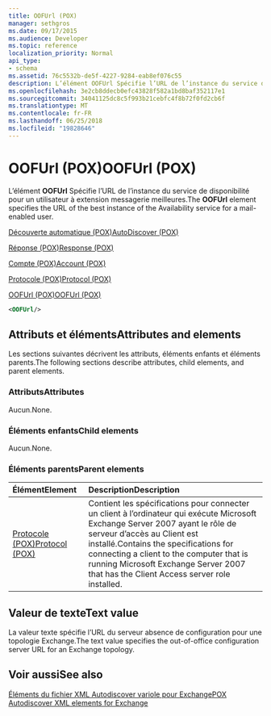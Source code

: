 ```yaml
---
title: OOFUrl (POX)
manager: sethgros
ms.date: 09/17/2015
ms.audience: Developer
ms.topic: reference
localization_priority: Normal
api_type:
- schema
ms.assetid: 76c5532b-de5f-4227-9284-eab8ef076c55
description: L’élément OOFUrl Spécifie l’URL de l’instance du service de disponibilité pour un utilisateur à extension messagerie meilleures.
ms.openlocfilehash: 3e2cb8ddecb0efc43828f582a1bd8baf352117e1
ms.sourcegitcommit: 34041125dc8c5f993b21cebfc4f8b72f0fd2cb6f
ms.translationtype: MT
ms.contentlocale: fr-FR
ms.lasthandoff: 06/25/2018
ms.locfileid: "19828646"
---
```

# <a name="oofurl-pox"></a><span data-ttu-id="2b7ab-103">OOFUrl (POX)</span><span class="sxs-lookup"><span data-stu-id="2b7ab-103">OOFUrl (POX)</span></span>

<span data-ttu-id="2b7ab-104">L’élément **OOFUrl** Spécifie l’URL de l’instance du service de disponibilité pour un utilisateur à extension messagerie meilleures.</span><span class="sxs-lookup"><span data-stu-id="2b7ab-104">The **OOFUrl** element specifies the URL of the best instance of the Availability service for a mail-enabled user.</span></span> 
  
[<span data-ttu-id="2b7ab-105">Découverte automatique (POX)</span><span class="sxs-lookup"><span data-stu-id="2b7ab-105">AutoDiscover (POX)</span></span>](autodiscover-pox.md)
  
[<span data-ttu-id="2b7ab-106">Réponse (POX)</span><span class="sxs-lookup"><span data-stu-id="2b7ab-106">Response (POX)</span></span>](response-pox.md)
  
[<span data-ttu-id="2b7ab-107">Compte (POX)</span><span class="sxs-lookup"><span data-stu-id="2b7ab-107">Account (POX)</span></span>](account-pox.md)
  
[<span data-ttu-id="2b7ab-108">Protocole (POX)</span><span class="sxs-lookup"><span data-stu-id="2b7ab-108">Protocol (POX)</span></span>](protocol-pox.md)
  
[<span data-ttu-id="2b7ab-109">OOFUrl (POX)</span><span class="sxs-lookup"><span data-stu-id="2b7ab-109">OOFUrl (POX)</span></span>](oofurl-pox.md)
  
```xml
<OOFUrl/>
```

## <a name="attributes-and-elements"></a><span data-ttu-id="2b7ab-110">Attributs et éléments</span><span class="sxs-lookup"><span data-stu-id="2b7ab-110">Attributes and elements</span></span>

<span data-ttu-id="2b7ab-111">Les sections suivantes décrivent les attributs, éléments enfants et éléments parents.</span><span class="sxs-lookup"><span data-stu-id="2b7ab-111">The following sections describe attributes, child elements, and parent elements.</span></span>
  
### <a name="attributes"></a><span data-ttu-id="2b7ab-112">Attributs</span><span class="sxs-lookup"><span data-stu-id="2b7ab-112">Attributes</span></span>

<span data-ttu-id="2b7ab-113">Aucun.</span><span class="sxs-lookup"><span data-stu-id="2b7ab-113">None.</span></span>
  
### <a name="child-elements"></a><span data-ttu-id="2b7ab-114">Éléments enfants</span><span class="sxs-lookup"><span data-stu-id="2b7ab-114">Child elements</span></span>

<span data-ttu-id="2b7ab-115">Aucun.</span><span class="sxs-lookup"><span data-stu-id="2b7ab-115">None.</span></span>
  
### <a name="parent-elements"></a><span data-ttu-id="2b7ab-116">Éléments parents</span><span class="sxs-lookup"><span data-stu-id="2b7ab-116">Parent elements</span></span>

|<span data-ttu-id="2b7ab-117">**Élément**</span><span class="sxs-lookup"><span data-stu-id="2b7ab-117">**Element**</span></span>|<span data-ttu-id="2b7ab-118">**Description**</span><span class="sxs-lookup"><span data-stu-id="2b7ab-118">**Description**</span></span>|
|:-----|:-----|
|[<span data-ttu-id="2b7ab-119">Protocole (POX)</span><span class="sxs-lookup"><span data-stu-id="2b7ab-119">Protocol (POX)</span></span>](protocol-pox.md) <br/> |<span data-ttu-id="2b7ab-120">Contient les spécifications pour connecter un client à l’ordinateur qui exécute Microsoft Exchange Server 2007 ayant le rôle de serveur d’accès au Client est installé.</span><span class="sxs-lookup"><span data-stu-id="2b7ab-120">Contains the specifications for connecting a client to the computer that is running Microsoft Exchange Server 2007 that has the Client Access server role installed.</span></span>  <br/> |
   
## <a name="text-value"></a><span data-ttu-id="2b7ab-121">Valeur de texte</span><span class="sxs-lookup"><span data-stu-id="2b7ab-121">Text value</span></span>

<span data-ttu-id="2b7ab-122">La valeur texte spécifie l’URL du serveur absence de configuration pour une topologie Exchange.</span><span class="sxs-lookup"><span data-stu-id="2b7ab-122">The text value specifies the out-of-office configuration server URL for an Exchange topology.</span></span>
  
## <a name="see-also"></a><span data-ttu-id="2b7ab-123">Voir aussi</span><span class="sxs-lookup"><span data-stu-id="2b7ab-123">See also</span></span>



[<span data-ttu-id="2b7ab-124">Éléments du fichier XML Autodiscover variole pour Exchange</span><span class="sxs-lookup"><span data-stu-id="2b7ab-124">POX Autodiscover XML elements for Exchange</span></span>](pox-autodiscover-xml-elements-for-exchange.md)

